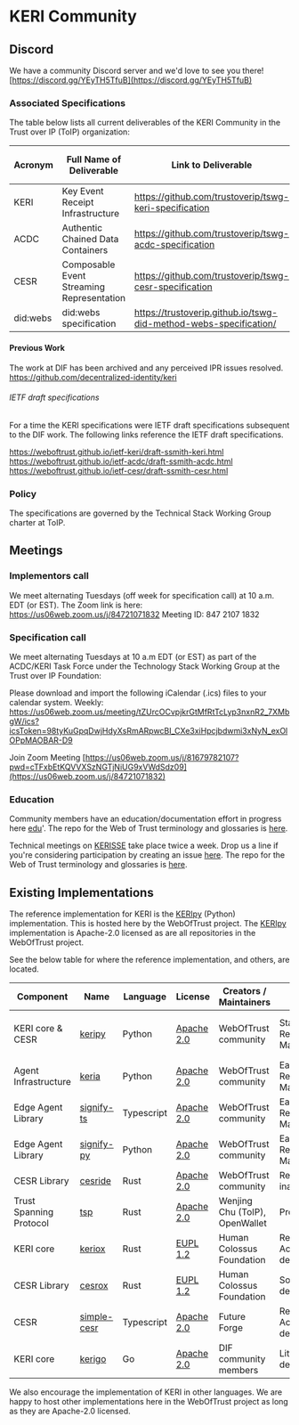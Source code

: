 # KERI Community

## Discord

We have a community Discord server and we'd love to see you there!
[https://discord.gg/YEyTH5TfuB](https://discord.gg/YEyTH5TfuB)

### Associated Specifications
The table below lists all current deliverables of the KERI Community in the Trust over IP (ToIP) organization:

| Acronym | Full Name of Deliverable | Link to Deliverable | Lead Authors | Status / Notes |
|---|---|---|---|---|
| KERI | Key Event Receipt Infrastructure | https://github.com/trustoverip/tswg-keri-specification | Samuel Smith | ToIP Draft |
| ACDC | Authentic Chained Data Containers | https://github.com/trustoverip/tswg-acdc-specification | Samuel Smith | ToIP Draft |
| CESR | Composable Event Streaming Representation | https://github.com/trustoverip/tswg-cesr-specification | Samuel Smith | ToIP Draft |
| did:webs | did:webs specification | https://trustoverip.github.io/tswg-did-method-webs-specification/ | See repo | ToIP Draft |

#### Previous Work

The work at DIF has been archived and any perceived IPR issues resolved.
https://github.com/decentralized-identity/keri

###### IETF draft specifications
For a time the KERI specifications were IETF draft specifications subsequent to the DIF work. The following links reference the IETF draft specifications.

https://weboftrust.github.io/ietf-keri/draft-ssmith-keri.html
https://weboftrust.github.io/ietf-acdc/draft-ssmith-acdc.html
https://weboftrust.github.io/ietf-cesr/draft-ssmith-cesr.html


### Policy
The specifications are governed by the Technical Stack Working Group charter at ToIP.

## Meetings

### Implementors call
We meet alternating Tuesdays (off week for specification call) at 10 a.m. EDT (or EST).
The Zoom link is here:
https://us06web.zoom.us/j/84721071832 
Meeting ID: 847 2107 1832

### Specification call
We meet alternating Tuesdays at 10  a.m EDT (or EST) as part of the ACDC/KERI Task Force under the Technology Stack Working Group at the Trust over IP Foundation:

Please download and import the following iCalendar (.ics) files to your calendar system.
Weekly: https://us06web.zoom.us/meeting/tZUrcOCvpjkrGtMfRtTcLyp3nxnR2_7XMbgW/ics?icsToken=98tyKuGpqDwjHdyXsRmARpwcBI_CXe3xiHpcjbdwmi3xNyN_exOlOPpMAOBAR-D9

Join Zoom Meeting
[https://us06web.zoom.us/j/81679782107?pwd=cTFxbEtKQVVXSzNGTjNiUG9xVWdSdz09](https://us06web.zoom.us/j/84721071832)

### Education

Community members have an education/documentation effort in progress here [edu][KERISSE_URL]'. The repo for the Web of Trust terminology and glossaries is [here][WOT_TERMS_REPO]. 

Technical meetings on [KERISSE][KERISSE_URL] take place twice a week. Drop us a line if you're considering participation by creating an issue [here](https://github.com/WebOfTrust/WOT-terms/issues). 
The repo for the Web of Trust terminology and glossaries is [here][WOT_TERMS_REPO]. 

## Existing Implementations
The reference implementation for KERI is the [KERIpy][KERIPY_REPO] (Python) implementation. This is hosted here by the WebOfTrust project. The [KERIpy][KERIPY_REPO] implementation is Apache-2.0 licensed as are all repositories in the WebOfTrust project. 

See the below table for where the reference implementation, and others, are located.

| Component               | Name                         | Language   | License                 | Creators / Maintainers         | Status                        | Recent Version       | Spec Compliance                |
| ----------------------- | -----------------------------| ---------- | ----------------------- |------------------------------- | ----------------------------- | ---------------------| ------------------------------ |
| KERI core & CESR        | [keripy][KERIPY_REPO]        | Python     | [Apache 2.0][APACHE2.0] | WebOfTrust community           | Stable Release, Maintained    | [1.1.17][KERIPY_VS]  | KERI, ACDC, CESR 1.0, 2.0 100% |
| Agent Infrastructure    | [keria][KERIA_REPO]          | Python     | [Apache 2.0][APACHE2.0] | WebOfTrust community           | Early Release, Maintained     | [0.1.3][KERIA_VS]    | N/A - no KERIA spec            |
| Edge Agent Library      | [signify-ts][SIG_TS_REPO]    | Typescript | [Apache 2.0][APACHE2.0] | WebOfTrust community           | Early Release, Maintained     | [0.1.0][SIG_TS_VS]   | N/A - no Signify spec          |
| Edge Agent Library      | [signify-py][SIG_PY_REPO]    | Python     | [Apache 2.0][APACHE2.0] | WebOfTrust community           | Early Release, Maintained     | [0.2.1][SIG_PY_VS]   | N/A - no Signify spec          |
| CESR Library            | [cesride][CESRIDE_REPO]      | Rust       | [Apache 2.0][APACHE2.0] | WebOfTrust community           | Release; inactive             | [0.6.4][CESRIDE_VS]  | CESR 1.0 90%                   |
| Trust Spanning Protocol | [tsp][TSP_REPO]              | Rust       | [Apache 2.0][APACHE2.0] | Wenjing Chu (ToIP), OpenWallet | Prototype                     | N/A                  | ?                              |
| KERI core               | [keriox][KERIOX_REPO]        | Rust       | [EUPL 1.2][EUPL1.2]     | Human Colossus Foundation      | Release + Active development  | [0.11.0][KERIOX_VS]  | KERI, ACDC 1.0 95%+            |
| CESR Library            | [cesrox][CESROX_REPO]        | Rust       | [EUPL 1.2][EUPL1.2]     | Human Colossus Foundation      | Some development              | [0.1.4][CESROX_VS]   | CESR 1.0 100%, CESR 2.0 ?      |
| CESR                    | [simple-cesr][SIM_CESR_REPO] | Typescript | [Apache 2.0][APACHE2.0] | Future Forge                   | Release + Active development  | [0.2.3][SIM_CESR_VS] | CESR 1.0 ?                     |
| KERI core               | [kerigo][KERIGO_REPO]        | Go         | [Apache 2.0][APACHE2.0] | DIF community members          | Little  development           | N/A                  | KERI, ACDC, CESR ?             |

We also encourage the implementation of KERI in other languages. We are happy to host other implementations here
in the WebOfTrust project as long as they are Apache-2.0 licensed.

<!-- Reference links -->

[KERISSE_URL]: https://weboftrust.github.io/kerisse/
[WOT_TERMS_REPO]: https://github.com/WebOfTrust/WOT-terms
[APACHE2.0]: https://www.apache.org/licenses/LICENSE-2.0
[EUPL1.2]: https://github.com/THCLab/licensing?tab=readme-ov-file

[KERIPY_REPO]: https://github.com/WebOfTrust/keripy
[KERIA_REPO]: https://github.com/WebOfTrust/keria
[SIG_TS_REPO]: https://github.com/WebOfTrust/signify-ts
[SIG_PY_REPO]: https://github.com/WebOfTrust/signifypy
[CESRIDE_REPO]: https://github.com/WebOfTrust/cesride
[TSP_REPO]: https://github.com/openwallet-foundation-labs/tsp
[KERIOX_REPO]: https://github.com/THCLab/keriox
[CESROX_REPO]: https://github.com/THCLab/cesrox
[SIM_CESR_REPO]: https://github.com/simple-ssi/simple-cesr
[KERIGO_REPO]: https://github.com/decentralized-identity/kerigo

[KERIPY_VS]: https://pypi.org/project/keri/1.1.17/
[KERIA_VS]: https://pypi.org/project/keria/0.1.3/
[SIG_TS_VS]: https://pypi.org/project/signifypy/0.1.0/
[SIG_PY_VS]: https://www.npmjs.com/package/signify-ts/v/0.2.1
[CESRIDE_VS]: https://crates.io/crates/cesride/0.6.4
[KERIOX_VS]: https://crates.io/crates/keri-core/0.11.0
[CESROX_VS]: https://crates.io/crates/cesrox/0.1.4
[SIM_CESR_VS]: https://www.npmjs.com/package/@simple-ssi/simple-cesr/v/0.2.3
